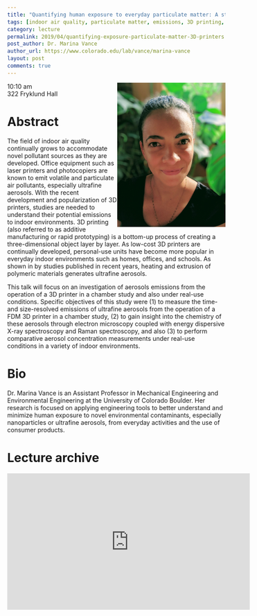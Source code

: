 ```yaml
---
title: "Quantifying human exposure to everyday particulate matter: A study on emissions from 3D printers"
tags: [indoor air quality, particulate matter, emissions, 3D printing, additive manufacturing]
category: lecture
permalink: 2019/04/quantifying-exposure-particulate-matter-3D-printers
post_author: Dr. Marina Vance
author_url: https://www.colorado.edu/lab/vance/marina-vance
layout: post
comments: true
---
```


<!-- This is for your headshot. -->
<img align="right" width="250px" src="/images/190426-vance.jpg" alt="Marina Vance"/>  

10:10 am  
322 Fryklund Hall  



# Abstract

The field of indoor air quality continually grows to accommodate novel pollutant sources as they are developed. Office equipment such as laser printers and photocopiers are known to emit volatile and particulate air pollutants, especially ultrafine aerosols. With the recent development and popularization of 3D printers, studies are needed to understand their potential emissions to indoor environments. 3D printing (also referred to as additive manufacturing or rapid prototyping) is a bottom-up process of creating a three-dimensional object layer by layer. As low-cost 3D printers are continually developed, personal-use units have become more popular in everyday indoor environments such as homes, offices, and schools. As shown in by studies published in recent years, heating and extrusion of polymeric materials generates ultrafine aerosols. 

This talk will focus on an investigation of aerosols emissions from the operation of a 3D printer in a chamber study and also under real-use conditions. Specific objectives of this study were (1) to measure the time- and size-resolved emissions of ultrafine aerosols from the operation of a FDM 3D printer in a chamber study, (2) to gain insight into the chemistry of these aerosols through electron microscopy coupled with energy dispersive X-ray spectroscopy and Raman spectroscopy, and also (3) to perform comparative aerosol concentration measurements under real-use conditions in a variety of indoor environments.

# Bio

Dr. Marina Vance is an Assistant Professor in Mechanical Engineering and Environmental Engineering at the University of Colorado Boulder. Her research is focused on applying engineering tools to better understand and minimize human exposure to novel environmental contaminants, especially nanoparticles or ultrafine aerosols, from everyday activities and the use of consumer products.

# Lecture archive
<iframe width="560" height="315" src="https://www.youtube.com/embed/xpsejyU5OmU" frameborder="0" allow="accelerometer; autoplay; encrypted-media; gyroscope; picture-in-picture" allowfullscreen></iframe>
